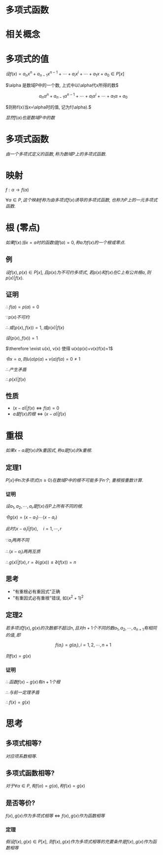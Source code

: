 # 多项式函数

# 相关概念

# 多项式的值

$设f(x)=a_nx^n+a_{n-1}x^{n-1}+\cdots+a_ix^i+\cdots+a_1x+a_0\in P[x]$

$\alpha 是数域P中的一个数, 上式中以\alpha代x所得的数$

$$
a_n\alpha ^n+a_{n-1}\alpha ^{n-1}+\cdots+a_i\alpha ^i+\cdots+a_1\alpha +a_0
$$

$则称f(x)当x=\alpha时的值, 记为f(\alpha).$

$显然f(\alpha)也是数域P中的数$

# 多项式函数

$由一个多项式定义的函数, 称为数域P上的多项式函数.$

# 映射

$f:\alpha \to f(\alpha)$

$\forall\alpha\in P, 这个映射f称为由多项式f(x)诱导的多项式函数,$
$也称为P上的一元多项式函数.$

# 根 (零点)

$如果f(x)当x=a时的函数值f(a)=0, 称a为f(x)的一个根或零点.$

## 例

$设f(x), p(x)\in P[x], 且p(x)为不可约多项式,$
$若p(x)和f(x)在C上有公共根a, 则p(x)|f(x).$

## 证明

$\therefore f(a)=p(a)=0$

$\because p(x)不可约$

$\therefore 或 (p(x), f(x))=1, 或p(x)|f(x)$

$设(p(x), f(x))=1$

$\therefore \exist u(x), v(x) 使得 u(x)p(x)+v(x)f(x)=1$

$令x=a, 则u(a)p(a)+v(a)f(a)=0\neq 1$

$\therefore 产生矛盾$

$\therefore p(x)|f(x)$

## 性质

* $(x-a)|f(x) \Leftrightarrow f(a)=0$
* $a是f(x)的根 \Leftrightarrow (x-a)|f(x)$

# 重根

$如果x-a是f(x)的k重因式, 称a是f(x)的k重根.$

## 定理1

$P[x]中n次多项式(n\geq 0)在数域P中的根不可能多于n个,$
$重根按重数计算.$

### 证明

$设a_1, a_2,\cdots, a_r是f(x)在P上所有不同的根.$

$令g(x)=(x-a_1)\cdots (x-a_r)$

$此时(x-a_i)|f(x), \quad i=1,\cdots, r$

$\because a_i两两不同$

$\therefore (x-a_i)两两互质$

$\therefore g(x)|f(x), r=\partial (g(x))\leq \partial (f(x))=n$

## 思考

* "有重根必有重因式"正确
* "有重因式必有重根"错误, 如$(x^2+1)^2$

## 定理2

$若多项式f(x), g(x)的次数都不超过n, 且对n+1个不同的数a_1, a_2,\cdots, a_{n+1}有相同的值, 即$

$$
f(a_i)=g(a_i), i=1,2,\cdots,n+1
$$

$则f(x)=g(x)$

### 证明

$\therefore 函数f(x)-g(x)有n+1个根$

$\therefore 与前一定理矛盾$

$\therefore f(x)=g(x)$

# 思考

## 多项式相等?

$对应项系数相等.$

## 多项式函数相等?

$对于\forall \alpha \in P, 有f(\alpha)=g(\alpha), 称f(x)=g(x)$

## 是否等价?

$f(x), g(x)作为多项式相等 \Leftrightarrow f(x), g(x)作为函数相等$

### 定理

$假设f(x),g(x)\in P[x],$
$则f(x),g(x)作为多项式相等的充要条件是f(x),g(x)作为函数相等$